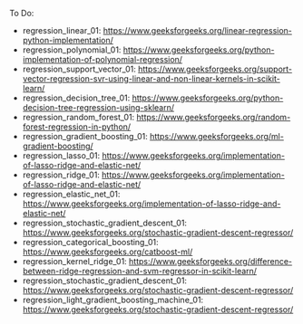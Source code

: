 To Do:
- regression_linear_01: https://www.geeksforgeeks.org/linear-regression-python-implementation/
- regression_polynomial_01: https://www.geeksforgeeks.org/python-implementation-of-polynomial-regression/
- regression_support_vector_01: https://www.geeksforgeeks.org/support-vector-regression-svr-using-linear-and-non-linear-kernels-in-scikit-learn/
- regression_decision_tree_01: https://www.geeksforgeeks.org/python-decision-tree-regression-using-sklearn/
- regression_random_forest_01: https://www.geeksforgeeks.org/random-forest-regression-in-python/
- regression_gradient_boosting_01: https://www.geeksforgeeks.org/ml-gradient-boosting/
- regression_lasso_01: https://www.geeksforgeeks.org/implementation-of-lasso-ridge-and-elastic-net/
- regression_ridge_01: https://www.geeksforgeeks.org/implementation-of-lasso-ridge-and-elastic-net/
- regression_elastic_net_01: https://www.geeksforgeeks.org/implementation-of-lasso-ridge-and-elastic-net/
- regression_stochastic_gradient_descent_01: https://www.geeksforgeeks.org/stochastic-gradient-descent-regressor/
- regression_categorical_boosting_01: https://www.geeksforgeeks.org/catboost-ml/
- regression_kernel_ridge_01: https://www.geeksforgeeks.org/difference-between-ridge-regression-and-svm-regressor-in-scikit-learn/
- regression_stochastic_gradient_descent_01: https://www.geeksforgeeks.org/stochastic-gradient-descent-regressor/
- regression_light_gradient_boosting_machine_01: https://www.geeksforgeeks.org/stochastic-gradient-descent-regressor/